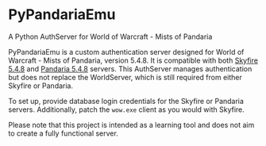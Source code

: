 # PyPandariaEmu



A Python AuthServer for World of Warcraft - Mists of Pandaria

PyPandariaEmu is a custom authentication server designed for World of Warcraft - Mists of Pandaria, version 5.4.8. It is compatible with both [Skyfire 5.4.8](https://codeberg.org/ProjectSkyfire/SkyFire_548) and [Pandaria 5.4.8](https://github.com/alexkulya/pandaria_5.4.8) servers. This AuthServer manages authentication but does not replace the WorldServer, which is still required from either Skyfire or Pandaria.

To set up, provide database login credentials for the Skyfire or Pandaria servers. Additionally, patch the `wow.exe` client as you would with Skyfire.

Please note that this project is intended as a learning tool and does not aim to create a fully functional server.
